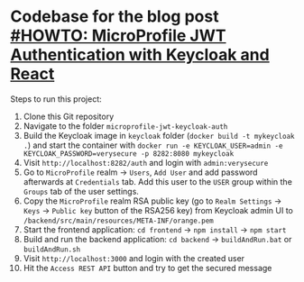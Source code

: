 # Codebase for the blog post [#HOWTO: MicroProfile JWT Authentication with Keycloak and React](https://rieckpil.de/howto-microprofile-jwt-authentication-with-keycloak-and-react/)

Steps to run this project:

1. Clone this Git repository
2. Navigate to the folder `microprofile-jwt-keycloak-auth`
3. Build the Keycloak image in `keycloak` folder (`docker build -t mykeycloak .`) and start the container with `docker run -e KEYCLOAK_USER=admin -e KEYCLOAK_PASSWORD=verysecure -p 8282:8080 mykeycloak`
4. Visit `http://localhost:8282/auth` and login with `admin:verysecure`
5. Go to `MicroProfile` realm -> `Users`, `Add User` and add password afterwards at `Credentials` tab. Add this user to the `USER` group within the `Groups` tab of the user settings.
6. Copy the `MicroProfile` realm RSA public key (go to `Realm Settings` -> `Keys` -> `Public key` button of the RSA256 key) from Keycloak admin UI to `/backend/src/main/resources/META-INF/orange.pem`
7. Start the frontend application: `cd frontend` -> `npm install` -> `npm start`
8. Build and run the backend application: `cd backend` -> `buildAndRun.bat` or `buildAndRun.sh`
9. Visit `http://localhost:3000` and login with the created user
10. Hit the `Access REST API` button and try to get the secured message